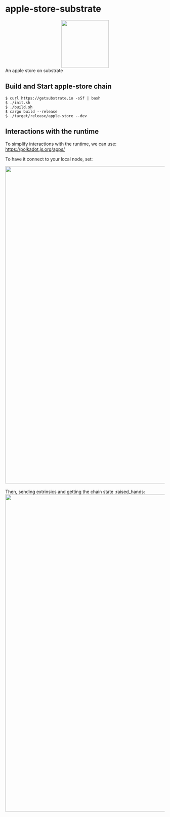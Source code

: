 # apple-store-substrate
<div align="center">
<img src="https://user-images.githubusercontent.com/20852667/50734764-602a1900-11e7-11e9-9283-3eca3b8b5aab.png" width="150px">
</div>
An apple store on substrate

## Build and Start apple-store chain
```
$ curl https://getsubstrate.io -sSf | bash
$ ./init.sh
$ ./build.sh
$ cargo build --release
$ ./target/release/apple-store --dev
```

## Interactions with the runtime
To simplify interactions with the runtime, we can use:
<https://polkadot.js.org/apps/>

To have it connect to your local node, set:
<div align="center">
<img width="1000px" src="https://user-images.githubusercontent.com/20852667/50735241-25c47a00-11ef-11e9-8238-99abf1eee942.png">
</div>

<br>
Then, sending extrinsics and getting the chain state :raised_hands:

<div align="center">
<img width="1000px" src="https://user-images.githubusercontent.com/20852667/50735044-82259a80-11eb-11e9-947c-5e094feb6c69.png">
</div>
